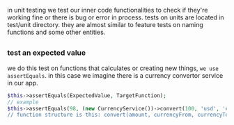 in unit testing we test our inner code functionalities to check if they're working fine or there is bug or error in process.
tests on units are located in test/unit directory. 
they are almost similar to feature tests on naming functions and some other entities.
##
### test an expected value
we do this test on functions that calculates or creating new things, `we use assertEquals`. in this case we imagine there is a currency convertor service in our app.
```php
$this->assertEquals(ExpectedValue, TargetFunction);
// example
$this->assertEquals(98, (new CurrencyService())->convert(100, 'usd', 'eur)); // these are not actuall values they are using for testing purposes.
// function structure is this: convert(amount, currencyFrom, currencyTo);
```
